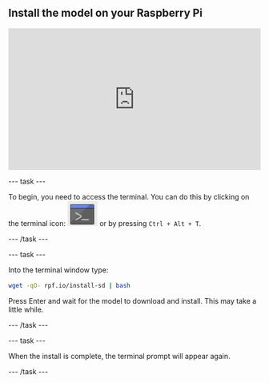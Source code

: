 ## Install the model on your Raspberry Pi

<html>
  <div style="position: relative; overflow: hidden; padding-top: 56.25%;">
    <iframe style="position: absolute; top: 0; left: 0; right: 0; width: 100%; height: 100%; border: none;" src="https://www.youtube.com/embed/bD9PW9n4boY?rel=0&cc_load_policy=1" allowfullscreen allow="accelerometer; autoplay; clipboard-write; encrypted-media; gyroscope; picture-in-picture; web-share">
    </iframe>
  </div>
</html>


--- task ---

To begin, you need to access the terminal. You can do this by clicking on the terminal icon:
![Open Terminal](images/terminal.png)
 or by pressing `Ctrl + Alt + T`.

--- /task ---

--- task ---

Into the terminal window type:

``` bash
wget -qO- rpf.io/install-sd | bash
```
Press Enter and wait for the model to download and install. This may take a little while. 

--- /task ---

--- task ---

When the install is complete, the terminal prompt will appear again. 

--- /task ---

